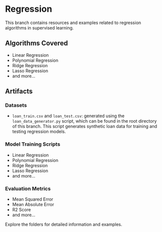 # Regression

This branch contains resources and examples related to regression algorithms in supervised learning.

## Algorithms Covered

- Linear Regression
- Polynomial Regression
- Ridge Regression
- Lasso Regression
- and more...

## Artifacts

### Datasets

* `loan_train.csv` and `loan_test.csv`: generated using the `loan_data_generator.py` script, which can be found in the root directory of this branch. This script generates synthetic loan data for training and testing regression models.

### Model Training Scripts

* Linear Regression
* Polynomial Regression
* Ridge Regression
* Lasso Regression
* and more...

### Evaluation Metrics

* Mean Squared Error
* Mean Absolute Error
* R2 Score
* and more...

Explore the folders for detailed information and examples.